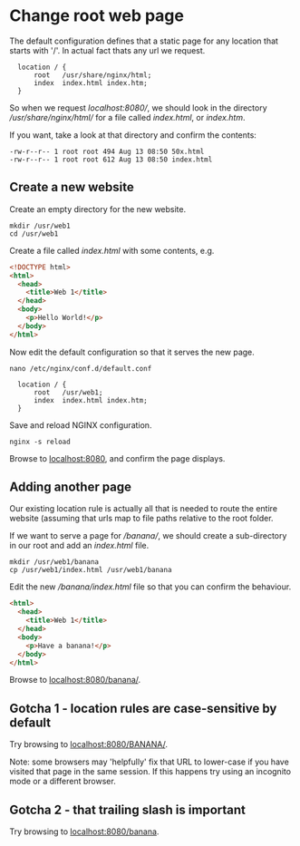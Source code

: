 # Change root web page

The default configuration defines that a static page for any location that starts with '/'. In actual fact thats any url we request.

```Nginx
  location / {
      root   /usr/share/nginx/html;
      index  index.html index.htm;
  }
```

So when we request _localhost:8080/_, we should look in the directory _/usr/share/nginx/html/_ for a file called _index.html_, or _index.htm_.

If you want, take a look at that directory and confirm the contents:

```
-rw-r--r-- 1 root root 494 Aug 13 08:50 50x.html
-rw-r--r-- 1 root root 612 Aug 13 08:50 index.html
```

## Create a new website

Create an empty directory for the new website.

```
mkdir /usr/web1
cd /usr/web1
```

Create a file called _index.html_ with some contents, e.g.

```Html
<!DOCTYPE html>
<html>
  <head>
    <title>Web 1</title>
  </head>
  <body>
    <p>Hello World!</p>
  </body>
</html>
```

Now edit the default configuration so that it serves the new page.

```
nano /etc/nginx/conf.d/default.conf
```

```Nginx
  location / {
      root   /usr/web1;
      index  index.html index.htm;
  }
```

Save and reload NGINX configuration.

```
nginx -s reload
```

Browse to [localhost:8080](http://localhost:8080/), and confirm the page displays.

## Adding another page

Our existing location rule is actually all that is needed to route the entire website (assuming that urls map to file paths relative to the root folder.

If we want to serve a page for _/banana/_, we should create a sub-directory in our root and add an _index.html_ file.

```
mkdir /usr/web1/banana
cp /usr/web1/index.html /usr/web1/banana
```

Edit the new _/banana/index.html_ file so that you can confirm the behaviour.

```Html
<html>
  <head>
    <title>Web 1</title>
  </head>
  <body>
    <p>Have a banana!</p>
  </body>
</html>
```

Browse to [localhost:8080/banana/](http://localhost:8080/banana/).

## Gotcha 1 - location rules are case-sensitive by default

Try browsing to [localhost:8080/BANANA/](http://localhost:8080/BANANA/).

Note: some browsers may 'helpfully' fix that URL to lower-case if you have visited that page in the same session. If this happens try using an incognito mode or a different browser.

## Gotcha 2 - that trailing slash is important

Try browsing to [localhost:8080/banana](http://localhost:8080/banana).
